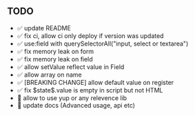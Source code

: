 TODO
--------------------------

- ✅ update README
- ✅ fix ci, allow ci only deploy if version was updated
- ✅ use:field with querySelectorAll("input, select or textarea")
- ✅ fix memory leak on form
- ✅ fix memory leak on field
- ✅ allow setValue reflect value in Field
- ✅ allow array on name
- ✅ [BREAKING CHANGE] allow default value on register
- ✅ fix \$state\$.value is empty in script but not HTML
- 🚸 allow to use yup or any relevence lib
- 🚸 update docs (Advanced usage, api etc)
